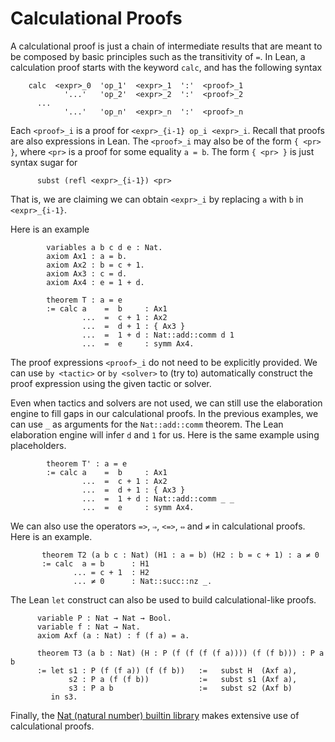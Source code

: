 Calculational Proofs
====================

A calculational proof is just a chain of intermediate results that are
meant to be composed by basic principles such as the transitivity of
`=`. In Lean, a calculation proof starts with the keyword `calc`, and has
the following syntax

        calc  <expr>_0  'op_1'  <expr>_1  ':'  <proof>_1
                '...'   'op_2'  <expr>_2  ':'  <proof>_2
          ...
                '...'   'op_n'  <expr>_n  ':'  <proof>_n

Each `<proof>_i` is a proof for `<expr>_{i-1} op_i <expr>_i`.
Recall that proofs are also expressions in Lean. The `<proof>_i`
may also be of the form `{ <pr> }`, where `<pr>` is a proof
for some equality `a = b`. The form `{ <pr> }` is just syntax sugar
for

          subst (refl <expr>_{i-1}) <pr>

That is, we are claiming we can obtain `<expr>_i` by replacing `a` with `b`
in `<expr>_{i-1}`.

Here is an example

```lean
        variables a b c d e : Nat.
        axiom Ax1 : a = b.
        axiom Ax2 : b = c + 1.
        axiom Ax3 : c = d.
        axiom Ax4 : e = 1 + d.

        theorem T : a = e
        := calc a    =  b     : Ax1
                ...  =  c + 1 : Ax2
                ...  =  d + 1 : { Ax3 }
                ...  =  1 + d : Nat::add::comm d 1
                ...  =  e     : symm Ax4.
```

The proof expressions `<proof>_i` do not need to be explicitly provided.
We can use `by <tactic>` or `by <solver>` to (try to) automatically construct the
proof expression using the given tactic or solver.

Even when tactics and solvers are not used, we can still use the elaboration engine to fill
gaps in our calculational proofs. In the previous examples, we can use `_` as arguments for the
`Nat::add::comm` theorem. The Lean elaboration engine will infer `d` and `1` for us.
Here is the same example using placeholders.

```lean
        theorem T' : a = e
        := calc a    =  b     : Ax1
                ...  =  c + 1 : Ax2
                ...  =  d + 1 : { Ax3 }
                ...  =  1 + d : Nat::add::comm _ _
                ...  =  e     : symm Ax4.
```

We can also use the operators `=>`, `⇒`, `<=>`, `⇔` and `≠` in calculational proofs.
Here is an example.

```lean
       theorem T2 (a b c : Nat) (H1 : a = b) (H2 : b = c + 1) : a ≠ 0
       := calc  a = b      : H1
              ... = c + 1  : H2
              ... ≠ 0      : Nat::succ::nz _.
```

The Lean `let` construct can also be used to build calculational-like proofs.

```lean
      variable P : Nat → Nat → Bool.
      variable f : Nat → Nat.
      axiom Axf (a : Nat) : f (f a) = a.

      theorem T3 (a b : Nat) (H : P (f (f (f (f a)))) (f (f b))) : P a b
      := let s1 : P (f (f a)) (f (f b))   :=   subst H  (Axf a),
             s2 : P a (f (f b))           :=   subst s1 (Axf a),
             s3 : P a b                   :=   subst s2 (Axf b)
         in s3.
```

Finally, the [Nat (natural number) builtin library](../../src/builtin/Nat.lean) makes extensive use of calculational proofs.
